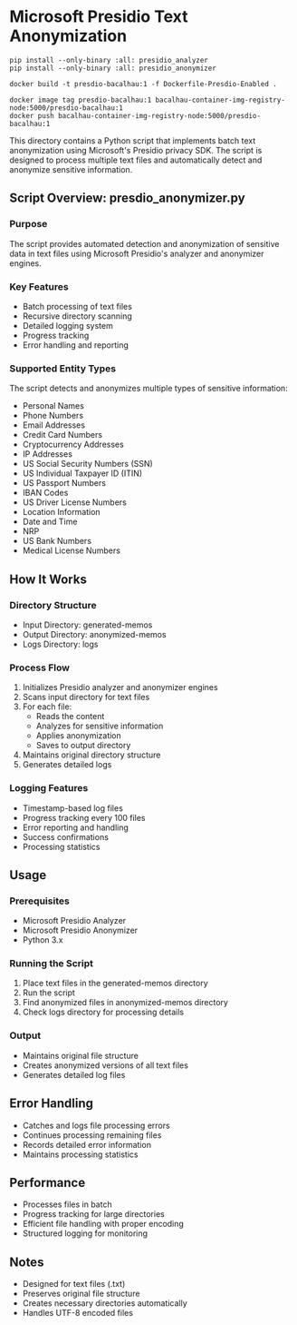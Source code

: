# Microsoft Presidio Text Anonymization


```shell
pip install --only-binary :all: presidio_analyzer
pip install --only-binary :all: presidio_anonymizer

docker build -t presdio-bacalhau:1 -f Dockerfile-Presdio-Enabled .

docker image tag presdio-bacalhau:1 bacalhau-container-img-registry-node:5000/presdio-bacalhau:1
docker push bacalhau-container-img-registry-node:5000/presdio-bacalhau:1
```


This directory contains a Python script that implements batch text anonymization using Microsoft's Presidio privacy SDK. The script is designed to process multiple text files and automatically detect and anonymize sensitive information.

## Script Overview: presdio_anonymizer.py

### Purpose
The script provides automated detection and anonymization of sensitive data in text files using Microsoft Presidio's analyzer and anonymizer engines.

### Key Features
- Batch processing of text files
- Recursive directory scanning
- Detailed logging system
- Progress tracking
- Error handling and reporting

### Supported Entity Types
The script detects and anonymizes multiple types of sensitive information:
- Personal Names
- Phone Numbers
- Email Addresses
- Credit Card Numbers
- Cryptocurrency Addresses
- IP Addresses
- US Social Security Numbers (SSN)
- US Individual Taxpayer ID (ITIN)
- US Passport Numbers
- IBAN Codes
- US Driver License Numbers
- Location Information
- Date and Time
- NRP
- US Bank Numbers
- Medical License Numbers

## How It Works

### Directory Structure
- Input Directory: generated-memos
- Output Directory: anonymized-memos
- Logs Directory: logs

### Process Flow
1. Initializes Presidio analyzer and anonymizer engines
2. Scans input directory for text files
3. For each file:
   - Reads the content
   - Analyzes for sensitive information
   - Applies anonymization
   - Saves to output directory
4. Maintains original directory structure
5. Generates detailed logs

### Logging Features
- Timestamp-based log files
- Progress tracking every 100 files
- Error reporting and handling
- Success confirmations
- Processing statistics

## Usage

### Prerequisites
- Microsoft Presidio Analyzer
- Microsoft Presidio Anonymizer
- Python 3.x

### Running the Script
1. Place text files in the generated-memos directory
2. Run the script
3. Find anonymized files in anonymized-memos directory
4. Check logs directory for processing details

### Output
- Maintains original file structure
- Creates anonymized versions of all text files
- Generates detailed log files

## Error Handling
- Catches and logs file processing errors
- Continues processing remaining files
- Records detailed error information
- Maintains processing statistics

## Performance
- Processes files in batch
- Progress tracking for large directories
- Efficient file handling with proper encoding
- Structured logging for monitoring

## Notes
- Designed for text files (.txt)
- Preserves original file structure
- Creates necessary directories automatically
- Handles UTF-8 encoded files 
